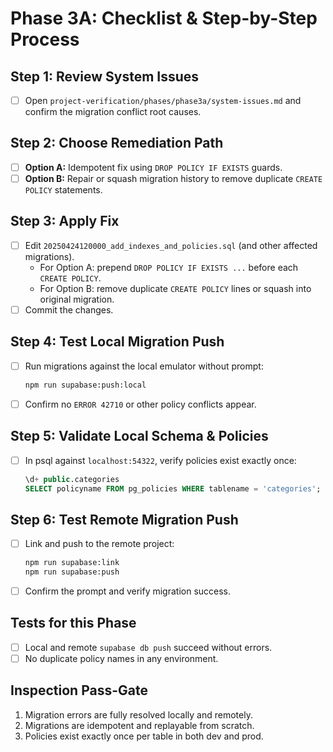 # Phase 3A: Checklist & Step-by-Step Process

## Step 1: Review System Issues
- [ ] Open `project-verification/phases/phase3a/system-issues.md` and confirm the migration conflict root causes.

## Step 2: Choose Remediation Path
- [ ] **Option A:** Idempotent fix using `DROP POLICY IF EXISTS` guards.
- [ ] **Option B:** Repair or squash migration history to remove duplicate `CREATE POLICY` statements.

## Step 3: Apply Fix
- [ ] Edit `20250424120000_add_indexes_and_policies.sql` (and other affected migrations).
  - For Option A: prepend `DROP POLICY IF EXISTS ...` before each `CREATE POLICY`.
  - For Option B: remove duplicate `CREATE POLICY` lines or squash into original migration.
- [ ] Commit the changes.

## Step 4: Test Local Migration Push
- [ ] Run migrations against the local emulator without prompt:
  ```bash
  npm run supabase:push:local
  ```
- [ ] Confirm no `ERROR 42710` or other policy conflicts appear.

## Step 5: Validate Local Schema & Policies
- [ ] In psql against `localhost:54322`, verify policies exist exactly once:
  ```sql
  \d+ public.categories
  SELECT policyname FROM pg_policies WHERE tablename = 'categories';
  ```

## Step 6: Test Remote Migration Push
- [ ] Link and push to the remote project:
  ```bash
  npm run supabase:link
  npm run supabase:push
  ```
- [ ] Confirm the prompt and verify migration success.

## Tests for this Phase
- [ ] Local and remote `supabase db push` succeed without errors.
- [ ] No duplicate policy names in any environment.

## Inspection Pass-Gate
1. Migration errors are fully resolved locally and remotely.
2. Migrations are idempotent and replayable from scratch.
3. Policies exist exactly once per table in both dev and prod.